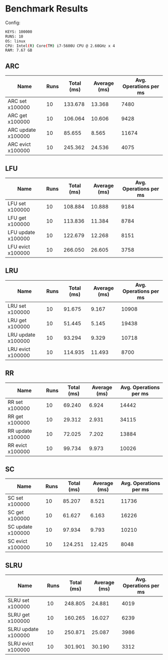 # Benchmark Results

Config:
```bash
KEYS: 100000
RUNS: 10
OS: linux
CPU: Intel(R) Core(TM) i7-5600U CPU @ 2.60GHz x 4
RAM: 7.67 GB
```
## ARC
|Name|Runs|Total (ms)|Average (ms)|Avg. Operations per ms|
|---|---|---|---|---|
|ARC set x100000|10|133.678|13.368|7480|
|ARC get x100000|10|106.064|10.606|9428|
|ARC update x100000|10|85.655|8.565|11674|
|ARC evict x100000|10|245.362|24.536|4075|

## LFU
|Name|Runs|Total (ms)|Average (ms)|Avg. Operations per ms|
|---|---|---|---|---|
|LFU set x100000|10|108.884|10.888|9184|
|LFU get x100000|10|113.836|11.384|8784|
|LFU update x100000|10|122.679|12.268|8151|
|LFU evict x100000|10|266.050|26.605|3758|

## LRU
|Name|Runs|Total (ms)|Average (ms)|Avg. Operations per ms|
|---|---|---|---|---|
|LRU set x100000|10|91.675|9.167|10908|
|LRU get x100000|10|51.445|5.145|19438|
|LRU update x100000|10|93.294|9.329|10718|
|LRU evict x100000|10|114.935|11.493|8700|

## RR
|Name|Runs|Total (ms)|Average (ms)|Avg. Operations per ms|
|---|---|---|---|---|
|RR set x100000|10|69.240|6.924|14442|
|RR get x100000|10|29.312|2.931|34115|
|RR update x100000|10|72.025|7.202|13884|
|RR evict x100000|10|99.734|9.973|10026|

## SC
|Name|Runs|Total (ms)|Average (ms)|Avg. Operations per ms|
|---|---|---|---|---|
|SC set x100000|10|85.207|8.521|11736|
|SC get x100000|10|61.627|6.163|16226|
|SC update x100000|10|97.934|9.793|10210|
|SC evict x100000|10|124.251|12.425|8048|

## SLRU
|Name|Runs|Total (ms)|Average (ms)|Avg. Operations per ms|
|---|---|---|---|---|
|SLRU set x100000|10|248.805|24.881|4019|
|SLRU get x100000|10|160.265|16.027|6239|
|SLRU update x100000|10|250.871|25.087|3986|
|SLRU evict x100000|10|301.901|30.190|3312|
